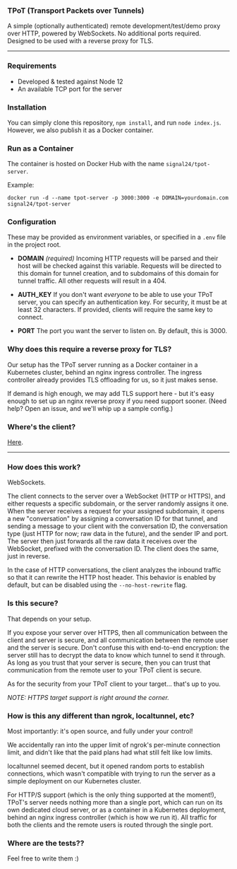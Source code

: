 ### TPoT (Transport Packets over Tunnels)
A simple (optionally authenticated) remote development/test/demo proxy over HTTP, powered by WebSockets. No additional ports required. Designed to be used with a reverse proxy for TLS.

***

### Requirements

* Developed & tested against Node 12
* An available TCP port for the server


### Installation
You can simply clone this repository, `npm install`, and run `node index.js`. However, we also publish it as a Docker container.

### Run as a Container
The container is hosted on Docker Hub with the name `signal24/tpot-server`.

Example:
```
docker run -d --name tpot-server -p 3000:3000 -e DOMAIN=yourdomain.com signal24/tpot-server
```

### Configuration

These may be provided as environment variables, or specified in a `.env` file in the project root.

- **DOMAIN** *(required)*
Incoming HTTP requests will be parsed and their host will be checked against this variable. Requests will be directed to this domain for tunnel creation, and to subdomains of this domain for tunnel traffic. All other requests will result in a 404.

- **AUTH_KEY**
If you don't want _everyone_ to be able to use your TPoT server, you can specify an authentication key. For security, it must be at least 32 characters. If provided, clients will require the same key to connect.

- **PORT**
The port you want the server to listen on. By default, this is 3000.

### Why does this require a reverse proxy for TLS?

Our setup has the TPoT server running as a Docker container in a Kubernetes cluster, behind an nginx ingress controller. The ingress controller already provides TLS offloading for us, so it just makes sense.

If demand is high enough, we may add TLS support here - but it's easy enough to set up an nginx reverse proxy if you need support sooner. (Need help? Open an issue, and we'll whip up a sample config.)

### Where's the client?

[Here](https://github.com/signal24/tpot-client).

***

### How does this work?

WebSockets.

The client connects to the server over a WebSocket (HTTP or HTTPS), and either requests a specific subdomain, or the server randomly assigns it one.  When the server receives a request for your assigned subdomain, it opens a new "conversation" by assigning a conversation ID for that tunnel, and sending a message to your client with the conversation ID, the conversation type (just HTTP for now; raw data in the future), and the sender IP and port. The server then just forwards all the raw data it receives over the WebSocket, prefixed with the conversation ID. The client does the same, just in reverse.

In the case of HTTP conversations, the client analyzes the inbound traffic so that it can rewrite the HTTP host header. This behavior is enabled by default, but can be disabled using the `--no-host-rewrite` flag.

### Is this secure?

That depends on your setup.

If you expose your server over HTTPS, then all communication between the client and server is secure, and all communication between the remote user and the server is secure. Don't confuse this with end-to-end encryption: the server still has to decrypt the data to know which tunnel to send it through. As long as you trust that your server is secure, then you can trust that communication from the remote user to your TPoT client is secure.

As for the security from your TPoT client to your target... that's up to you.

*NOTE: HTTPS target support is right around the corner.*


### How is this any different than ngrok, localtunnel, etc?

Most importantly: it's open source, and fully under your control!

We accidentally ran into the upper limit of ngrok's per-minute connection limit, and didn't like that the paid plans had what still felt like low limits.

localtunnel seemed decent, but it opened random ports to establish connections, which wasn't compatible with trying to run the server as a simple deployment on our Kubernetes cluster.

For HTTP/S support (which is the only thing supported at the moment!), TPoT's server needs nothing more than a single port, which can run on its own dedicated cloud server, or as a container in a Kubernetes deployment, behind an nginx ingress controller (which is how we run it). All traffic for both the clients and the remote users is routed through the single port.


### Where are the tests??

Feel free to write them :)
